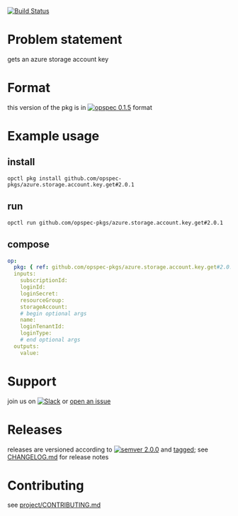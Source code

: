 [![Build Status](https://travis-ci.org/opspec-pkgs/azure.storage.account.key.get.svg?branch=master)](https://travis-ci.org/opspec-pkgs/azure.storage.account.key.get)

# Problem statement

gets an azure storage account key

# Format

this version of the pkg is in [![opspec 0.1.5](https://img.shields.io/badge/opspec-0.1.5-brightgreen.svg?colorA=6b6b6b&colorB=fc16be)](https://opspec.io/0.1.5/packages.html) format

# Example usage

## install

```shell
opctl pkg install github.com/opspec-pkgs/azure.storage.account.key.get#2.0.1
```

## run

```
opctl run github.com/opspec-pkgs/azure.storage.account.key.get#2.0.1
```

## compose

```yaml
op:
  pkg: { ref: github.com/opspec-pkgs/azure.storage.account.key.get#2.0.1 }
  inputs:
    subscriptionId:
    loginId:
    loginSecret:
    resourceGroup:
    storageAccount:
    # begin optional args
    name:
    loginTenantId:
    loginType:
    # end optional args
  outputs:
    value:
```

# Support

join us on
[![Slack](https://opspec-slackin.herokuapp.com/badge.svg)](https://opspec-slackin.herokuapp.com/)
or
[open an issue](https://github.com/opspec-pkgs/azure.storage.account.key.get/issues)

# Releases

releases are versioned according to
[![semver 2.0.0](https://img.shields.io/badge/semver-2.0.0-brightgreen.svg)](http://semver.org/spec/v2.0.0.html)
and [tagged](https://git-scm.com/book/en/v2/Git-Basics-Tagging); see
[CHANGELOG.md](CHANGELOG.md) for release notes

# Contributing

see
[project/CONTRIBUTING.md](https://github.com/opspec-pkgs/project/blob/master/CONTRIBUTING.md)
